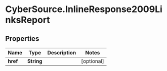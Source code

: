 # CyberSource.InlineResponse2009LinksReport

## Properties
Name | Type | Description | Notes
------------ | ------------- | ------------- | -------------
**href** | **String** |  | [optional] 


